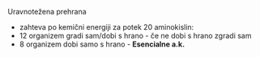 Uravnotežena prehrana
- zahteva po kemični energiji za potek 
20 aminokislin: 
- 12 organizem gradi sam/dobi s hrano - če ne dobi s hrano zgradi sam
- 8 organizem dobi samo s hrano - **Esencialne a.k.**

